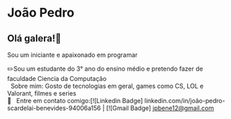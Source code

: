 
# João Pedro
## Olá galera!🖖
Sou um iniciante e apaixonado em programar

✏️Sou um estudante do 3° ano do ensino médio e pretendo fazer de faculdade Ciencia da Computação 
 <br/> &nbsp; Sobre mim: Gosto de tecnologias em geral, games como CS, LOL e Valorant, filmes e series 
 <br/> :email: &nbsp; Entre em contato comigo:[![Linkedin Badge] linkedin.com/in/joão-pedro-scardelai-benevides-94006a156 
 |
 [![Gmail Badge] jpbene12@gmail.com
 
 
 
